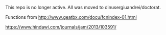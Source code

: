 This repo is no longer active. All was moved to dinusergiuandrei/doctorat.

Functions from http://www.geatbx.com/docu/fcnindex-01.html

https://www.hindawi.com/journals/jam/2013/103591/